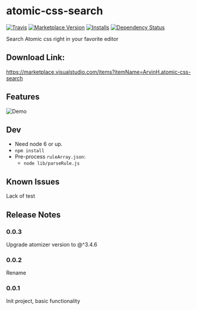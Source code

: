 # atomic-css-search
[![Travis](https://travis-ci.org/ArvinH/atomic-css-search.svg?branch=master)](https://travis-ci.org/ArvinH/atomic-css-search/)
[![Marketplace Version](https://vsmarketplacebadge.apphb.com/version-short/ArvinH.atomic-css-search.svg)](https://marketplace.visualstudio.com/items?itemName=ArvinH.atomic-css-search) [![Installs](https://vsmarketplacebadge.apphb.com/installs/ArvinH.atomic-css-search.svg)](https://marketplace.visualstudio.com/items?itemName=ArvinH.atomic-css-search) [![Dependency Status](https://david-dm.org/ArvinH/atomic-css-search.svg)](https://david-dm.org/ArvinH/atomic-css-search) 

Search Atomic css right in your favorite editor

## Download Link:
https://marketplace.visualstudio.com/items?itemName=ArvinH.atomic-css-search

## Features

![Demo](https://i.imgur.com/8NPTVnW.gif)

## Dev

* Need node 6 or up.
* `npm install`
* Pre-process `ruleArray.json`:
    * `node lib/parseRule.js`


## Known Issues

Lack of test

## Release Notes

### 0.0.3

Upgrade atomizer version to @^3.4.6

### 0.0.2

Rename

### 0.0.1

Init project, basic functionality
